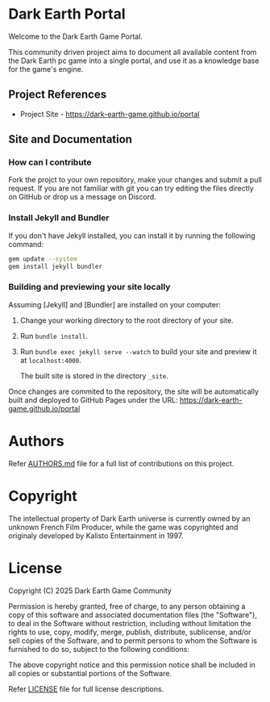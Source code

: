 # Dark Earth Portal
Welcome to the Dark Earth Game Portal.

This community driven project aims to document all available content from the Dark Earth pc game into a single portal, and use it as a knowledge base for the game's engine.

## Project References

* Project Site - https://dark-earth-game.github.io/portal

## Site and Documentation

### How can I contribute

Fork the projct to your own repository, make your changes and submit a pull request. If you are not familiar with git you can try editing the files directly on GitHub or drop us a message on Discord.

### Install Jekyll and Bundler

If you don't have Jekyll installed, you can install it by running the following command:
 
```bash
gem update --system
gem install jekyll bundler
```

### Building and previewing your site locally

Assuming [Jekyll] and [Bundler] are installed on your computer:

1.  Change your working directory to the root directory of your site.

2.  Run `bundle install`.

3.  Run `bundle exec jekyll serve --watch` to build your site and preview it at `localhost:4000`.

    The built site is stored in the directory `_site`.

Once changes are commited to the repository, the site will be automatically built and deployed to GitHub Pages under the URL: https://dark-earth-game.github.io/portal


# Authors

Refer [AUTHORS.md](AUTHORS.md) file for a full list of contributions on this project.

# Copyright

The intellectual property of Dark Earth universe is currently owned by an unknown French Film Producer, while the game was copyrighted and originaly developed by Kalisto Entertainment in 1997.

# License

Copyright (C) 2025 Dark Earth Game Community

Permission is hereby granted, free of charge, to any person obtaining a copy
of this software and associated documentation files (the "Software"), to deal
in the Software without restriction, including without limitation the rights
to use, copy, modify, merge, publish, distribute, sublicense, and/or sell
copies of the Software, and to permit persons to whom the Software is
furnished to do so, subject to the following conditions:

The above copyright notice and this permission notice shall be included in all
copies or substantial portions of the Software.

Refer [LICENSE](LICENSE) file for full license descriptions.
